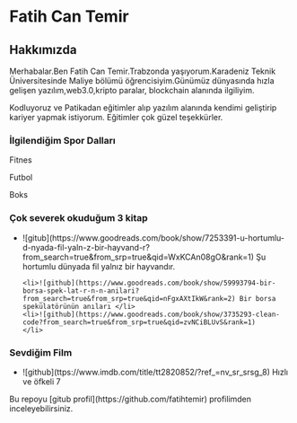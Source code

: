  <h1>Fatih Can Temir</h1>

 <h2>Hakkımızda</h2>
<!-- Başlıklar kullanıldı. -->

<p>Merhabalar.Ben Fatih Can Temir.Trabzonda yaşıyorum.Karadeniz Teknik Üniversitesinde Maliye bölümü öğrencisiyim.Günümüz dünyasında hızla gelişen yazılım,web3.0,kripto paralar, blockchain alanında ilgiliyim.</p>
<p>Kodluyoruz ve Patikadan eğitimler alıp yazılım alanında kendimi geliştirip kariyer yapmak istiyorum. Eğitimler çok güzel teşekkürler.</p>
<!-- paragraf yapma metodu kullanıldı -->
<h3>İlgilendiğim Spor Dalları</h3>
<p>Fitnes</p>
<p>Futbol</p>
<p>Boks</p>
<!-- boş satırlar html de yani enterlamak etkisi olmadıgı anlaşıldı. -->
<h3>Çok severek okuduğum 3 kitap</h3>
<ul>
    <li>![gitub](https://www.goodreads.com/book/show/7253391-u-hortumlu-d-nyada-fil-yaln-z-bir-hayvand-r?from_search=true&from_srp=true&qid=WxKCAn08gO&rank=1)  Şu hortumlu dünyada fil yalnız bir hayvandır.</a></li>
    
    <li>![github](https://www.goodreads.com/book/show/59993794-bir-borsa-spek-lat-r-n-n-anilari?from_search=true&from_srp=true&qid=nFgxAXtIkW&rank=2) Bir borsa spekülatörünün anıları </li>
    <li>![github](https://www.goodreads.com/book/show/3735293-clean-code?from_search=true&from_srp=true&qid=zvNCiBLUvS&rank=1)
    </li>
</ul>
<h3>Sevdiğim Film</h3>
<ul>
    <li>![github](ttps://www.imdb.com/title/tt2820852/?ref_=nv_sr_srsg_8) Hızlı ve öfkeli 7
    </li>
    
</ul>
    <!-- görsellerle ve linklerle çalışıldı. -->
    Bu repoyu [gitub profil](https://github.com/fatihtemir) profilimden inceleyebilirsiniz.